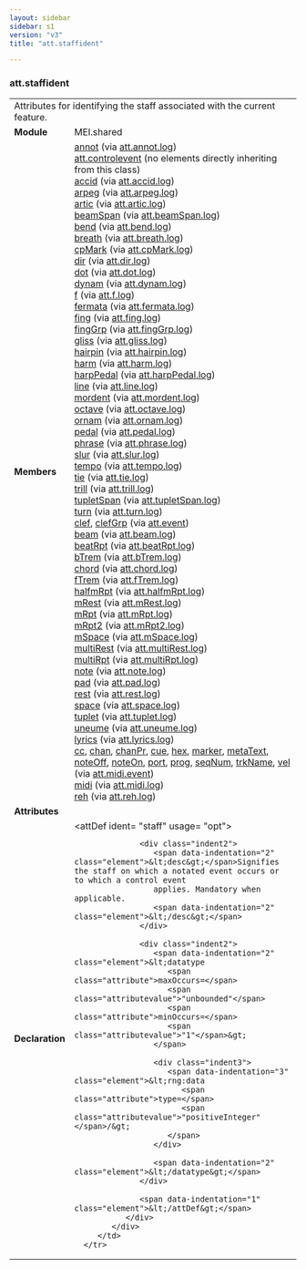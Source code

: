```yaml
---
layout: sidebar
sidebar: s1
version: "v3"
title: "att.staffident"

---
```


<div class="classSpec att">
   <h3 id="att.staffident">att.staffident</h3>
   <table class="wovenodd">
      <tr>
         <td colspan="2" class="wovenodd-col2">Attributes for identifying the staff associated with the current feature.</td>
      </tr>
      <tr>
         <td class="wovenodd-col1">
            <strong>Module</strong>
         </td>
         <td class="wovenodd-col2">MEI.shared</td>
      </tr>
      <tr>
         <td class="wovenodd-col1">
            <strong>Members</strong>
         </td>
         <td class="wovenodd-col2">
            <div class="parent">
               <div>
                  <a class="link_odd_elementSpec" href="/{{ page.version }}/elements/annot.html">annot</a>
                  <span> (via 
                     <a class="link_odd_classSpec" href="/{{ page.version }}/attribute-classes/att.annot.log.html">att.annot.log</a>)
                  </span>
               </div>
               <div>
                  <span>
                     <a class="link_odd_classSpec" href="/{{ page.version }}/attribute-classes/att.controlevent">att.controlevent</a> (no elements directly inheriting from this class)
                  </span>
               </div>
               <div>
                  <a class="link_odd_elementSpec" href="/{{ page.version }}/elements/accid.html">accid</a>
                  <span> (via 
                     <a class="link_odd_classSpec" href="/{{ page.version }}/attribute-classes/att.accid.log.html">att.accid.log</a>)
                  </span>
               </div>
               <div>
                  <a class="link_odd_elementSpec" href="/{{ page.version }}/elements/arpeg.html">arpeg</a>
                  <span> (via 
                     <a class="link_odd_classSpec" href="/{{ page.version }}/attribute-classes/att.arpeg.log.html">att.arpeg.log</a>)
                  </span>
               </div>
               <div>
                  <a class="link_odd_elementSpec" href="/{{ page.version }}/elements/artic.html">artic</a>
                  <span> (via 
                     <a class="link_odd_classSpec" href="/{{ page.version }}/attribute-classes/att.artic.log.html">att.artic.log</a>)
                  </span>
               </div>
               <div>
                  <a class="link_odd_elementSpec" href="/{{ page.version }}/elements/beamSpan.html">beamSpan</a>
                  <span> (via 
                     <a class="link_odd_classSpec" href="/{{ page.version }}/attribute-classes/att.beamSpan.log.html">att.beamSpan.log</a>)
                  </span>
               </div>
               <div>
                  <a class="link_odd_elementSpec" href="/{{ page.version }}/elements/bend.html">bend</a>
                  <span> (via 
                     <a class="link_odd_classSpec" href="/{{ page.version }}/attribute-classes/att.bend.log.html">att.bend.log</a>)
                  </span>
               </div>
               <div>
                  <a class="link_odd_elementSpec" href="/{{ page.version }}/elements/breath.html">breath</a>
                  <span> (via 
                     <a class="link_odd_classSpec" href="/{{ page.version }}/attribute-classes/att.breath.log.html">att.breath.log</a>)
                  </span>
               </div>
               <div>
                  <a class="link_odd_elementSpec" href="/{{ page.version }}/elements/cpMark.html">cpMark</a>
                  <span> (via 
                     <a class="link_odd_classSpec" href="/{{ page.version }}/attribute-classes/att.cpMark.log.html">att.cpMark.log</a>)
                  </span>
               </div>
               <div>
                  <a class="link_odd_elementSpec" href="/{{ page.version }}/elements/dir.html">dir</a>
                  <span> (via 
                     <a class="link_odd_classSpec" href="/{{ page.version }}/attribute-classes/att.dir.log.html">att.dir.log</a>)
                  </span>
               </div>
               <div>
                  <a class="link_odd_elementSpec" href="/{{ page.version }}/elements/dot.html">dot</a>
                  <span> (via 
                     <a class="link_odd_classSpec" href="/{{ page.version }}/attribute-classes/att.dot.log.html">att.dot.log</a>)
                  </span>
               </div>
               <div>
                  <a class="link_odd_elementSpec" href="/{{ page.version }}/elements/dynam.html">dynam</a>
                  <span> (via 
                     <a class="link_odd_classSpec" href="/{{ page.version }}/attribute-classes/att.dynam.log.html">att.dynam.log</a>)
                  </span>
               </div>
               <div>
                  <a class="link_odd_elementSpec" href="/{{ page.version }}/elements/f.html">f</a>
                  <span> (via 
                     <a class="link_odd_classSpec" href="/{{ page.version }}/attribute-classes/att.f.log.html">att.f.log</a>)
                  </span>
               </div>
               <div>
                  <a class="link_odd_elementSpec" href="/{{ page.version }}/elements/fermata.html">fermata</a>
                  <span> (via 
                     <a class="link_odd_classSpec" href="/{{ page.version }}/attribute-classes/att.fermata.log.html">att.fermata.log</a>)
                  </span>
               </div>
               <div>
                  <a class="link_odd_elementSpec" href="/{{ page.version }}/elements/fing.html">fing</a>
                  <span> (via 
                     <a class="link_odd_classSpec" href="/{{ page.version }}/attribute-classes/att.fing.log.html">att.fing.log</a>)
                  </span>
               </div>
               <div>
                  <a class="link_odd_elementSpec" href="/{{ page.version }}/elements/fingGrp.html">fingGrp</a>
                  <span> (via 
                     <a class="link_odd_classSpec" href="/{{ page.version }}/attribute-classes/att.fingGrp.log.html">att.fingGrp.log</a>)
                  </span>
               </div>
               <div>
                  <a class="link_odd_elementSpec" href="/{{ page.version }}/elements/gliss.html">gliss</a>
                  <span> (via 
                     <a class="link_odd_classSpec" href="/{{ page.version }}/attribute-classes/att.gliss.log.html">att.gliss.log</a>)
                  </span>
               </div>
               <div>
                  <a class="link_odd_elementSpec" href="/{{ page.version }}/elements/hairpin.html">hairpin</a>
                  <span> (via 
                     <a class="link_odd_classSpec" href="/{{ page.version }}/attribute-classes/att.hairpin.log.html">att.hairpin.log</a>)
                  </span>
               </div>
               <div>
                  <a class="link_odd_elementSpec" href="/{{ page.version }}/elements/harm.html">harm</a>
                  <span> (via 
                     <a class="link_odd_classSpec" href="/{{ page.version }}/attribute-classes/att.harm.log.html">att.harm.log</a>)
                  </span>
               </div>
               <div>
                  <a class="link_odd_elementSpec" href="/{{ page.version }}/elements/harpPedal.html">harpPedal</a>
                  <span> (via 
                     <a class="link_odd_classSpec" href="/{{ page.version }}/attribute-classes/att.harpPedal.log.html">att.harpPedal.log</a>)
                  </span>
               </div>
               <div>
                  <a class="link_odd_elementSpec" href="/{{ page.version }}/elements/line.html">line</a>
                  <span> (via 
                     <a class="link_odd_classSpec" href="/{{ page.version }}/attribute-classes/att.line.log.html">att.line.log</a>)
                  </span>
               </div>
               <div>
                  <a class="link_odd_elementSpec" href="/{{ page.version }}/elements/mordent.html">mordent</a>
                  <span> (via 
                     <a class="link_odd_classSpec" href="/{{ page.version }}/attribute-classes/att.mordent.log.html">att.mordent.log</a>)
                  </span>
               </div>
               <div>
                  <a class="link_odd_elementSpec" href="/{{ page.version }}/elements/octave.html">octave</a>
                  <span> (via 
                     <a class="link_odd_classSpec" href="/{{ page.version }}/attribute-classes/att.octave.log.html">att.octave.log</a>)
                  </span>
               </div>
               <div>
                  <a class="link_odd_elementSpec" href="/{{ page.version }}/elements/ornam.html">ornam</a>
                  <span> (via 
                     <a class="link_odd_classSpec" href="/{{ page.version }}/attribute-classes/att.ornam.log.html">att.ornam.log</a>)
                  </span>
               </div>
               <div>
                  <a class="link_odd_elementSpec" href="/{{ page.version }}/elements/pedal.html">pedal</a>
                  <span> (via 
                     <a class="link_odd_classSpec" href="/{{ page.version }}/attribute-classes/att.pedal.log.html">att.pedal.log</a>)
                  </span>
               </div>
               <div>
                  <a class="link_odd_elementSpec" href="/{{ page.version }}/elements/phrase.html">phrase</a>
                  <span> (via 
                     <a class="link_odd_classSpec" href="/{{ page.version }}/attribute-classes/att.phrase.log.html">att.phrase.log</a>)
                  </span>
               </div>
               <div>
                  <a class="link_odd_elementSpec" href="/{{ page.version }}/elements/slur.html">slur</a>
                  <span> (via 
                     <a class="link_odd_classSpec" href="/{{ page.version }}/attribute-classes/att.slur.log.html">att.slur.log</a>)
                  </span>
               </div>
               <div>
                  <a class="link_odd_elementSpec" href="/{{ page.version }}/elements/tempo.html">tempo</a>
                  <span> (via 
                     <a class="link_odd_classSpec" href="/{{ page.version }}/attribute-classes/att.tempo.log.html">att.tempo.log</a>)
                  </span>
               </div>
               <div>
                  <a class="link_odd_elementSpec" href="/{{ page.version }}/elements/tie.html">tie</a>
                  <span> (via 
                     <a class="link_odd_classSpec" href="/{{ page.version }}/attribute-classes/att.tie.log.html">att.tie.log</a>)
                  </span>
               </div>
               <div>
                  <a class="link_odd_elementSpec" href="/{{ page.version }}/elements/trill.html">trill</a>
                  <span> (via 
                     <a class="link_odd_classSpec" href="/{{ page.version }}/attribute-classes/att.trill.log.html">att.trill.log</a>)
                  </span>
               </div>
               <div>
                  <a class="link_odd_elementSpec" href="/{{ page.version }}/elements/tupletSpan.html">tupletSpan</a>
                  <span> (via 
                     <a class="link_odd_classSpec" href="/{{ page.version }}/attribute-classes/att.tupletSpan.log.html">att.tupletSpan.log</a>)
                  </span>
               </div>
               <div>
                  <a class="link_odd_elementSpec" href="/{{ page.version }}/elements/turn.html">turn</a>
                  <span> (via 
                     <a class="link_odd_classSpec" href="/{{ page.version }}/attribute-classes/att.turn.log.html">att.turn.log</a>)
                  </span>
               </div>
               <div>
                  <a class="link_odd_elementSpec" href="/{{ page.version }}/elements/clef.html">clef</a>, 
                  <a class="link_odd_elementSpec" href="/{{ page.version }}/elements/clefGrp.html">clefGrp</a>
                  <span> (via 
                     <a class="link_odd_classSpec" href="/{{ page.version }}/attribute-classes/att.event.html">att.event</a>)
                  </span>
               </div>
               <div>
                  <a class="link_odd_elementSpec" href="/{{ page.version }}/elements/beam.html">beam</a>
                  <span> (via 
                     <a class="link_odd_classSpec" href="/{{ page.version }}/attribute-classes/att.beam.log.html">att.beam.log</a>)
                  </span>
               </div>
               <div>
                  <a class="link_odd_elementSpec" href="/{{ page.version }}/elements/beatRpt.html">beatRpt</a>
                  <span> (via 
                     <a class="link_odd_classSpec" href="/{{ page.version }}/attribute-classes/att.beatRpt.log.html">att.beatRpt.log</a>)
                  </span>
               </div>
               <div>
                  <a class="link_odd_elementSpec" href="/{{ page.version }}/elements/bTrem.html">bTrem</a>
                  <span> (via 
                     <a class="link_odd_classSpec" href="/{{ page.version }}/attribute-classes/att.bTrem.log.html">att.bTrem.log</a>)
                  </span>
               </div>
               <div>
                  <a class="link_odd_elementSpec" href="/{{ page.version }}/elements/chord.html">chord</a>
                  <span> (via 
                     <a class="link_odd_classSpec" href="/{{ page.version }}/attribute-classes/att.chord.log.html">att.chord.log</a>)
                  </span>
               </div>
               <div>
                  <a class="link_odd_elementSpec" href="/{{ page.version }}/elements/fTrem.html">fTrem</a>
                  <span> (via 
                     <a class="link_odd_classSpec" href="/{{ page.version }}/attribute-classes/att.fTrem.log.html">att.fTrem.log</a>)
                  </span>
               </div>
               <div>
                  <a class="link_odd_elementSpec" href="/{{ page.version }}/elements/halfmRpt.html">halfmRpt</a>
                  <span> (via 
                     <a class="link_odd_classSpec" href="/{{ page.version }}/attribute-classes/att.halfmRpt.log.html">att.halfmRpt.log</a>)
                  </span>
               </div>
               <div>
                  <a class="link_odd_elementSpec" href="/{{ page.version }}/elements/mRest.html">mRest</a>
                  <span> (via 
                     <a class="link_odd_classSpec" href="/{{ page.version }}/attribute-classes/att.mRest.log.html">att.mRest.log</a>)
                  </span>
               </div>
               <div>
                  <a class="link_odd_elementSpec" href="/{{ page.version }}/elements/mRpt.html">mRpt</a>
                  <span> (via 
                     <a class="link_odd_classSpec" href="/{{ page.version }}/attribute-classes/att.mRpt.log.html">att.mRpt.log</a>)
                  </span>
               </div>
               <div>
                  <a class="link_odd_elementSpec" href="/{{ page.version }}/elements/mRpt2.html">mRpt2</a>
                  <span> (via 
                     <a class="link_odd_classSpec" href="/{{ page.version }}/attribute-classes/att.mRpt2.log.html">att.mRpt2.log</a>)
                  </span>
               </div>
               <div>
                  <a class="link_odd_elementSpec" href="/{{ page.version }}/elements/mSpace.html">mSpace</a>
                  <span> (via 
                     <a class="link_odd_classSpec" href="/{{ page.version }}/attribute-classes/att.mSpace.log.html">att.mSpace.log</a>)
                  </span>
               </div>
               <div>
                  <a class="link_odd_elementSpec" href="/{{ page.version }}/elements/multiRest.html">multiRest</a>
                  <span> (via 
                     <a class="link_odd_classSpec" href="/{{ page.version }}/attribute-classes/att.multiRest.log.html">att.multiRest.log</a>)
                  </span>
               </div>
               <div>
                  <a class="link_odd_elementSpec" href="/{{ page.version }}/elements/multiRpt.html">multiRpt</a>
                  <span> (via 
                     <a class="link_odd_classSpec" href="/{{ page.version }}/attribute-classes/att.multiRpt.log.html">att.multiRpt.log</a>)
                  </span>
               </div>
               <div>
                  <a class="link_odd_elementSpec" href="/{{ page.version }}/elements/note.html">note</a>
                  <span> (via 
                     <a class="link_odd_classSpec" href="/{{ page.version }}/attribute-classes/att.note.log.html">att.note.log</a>)
                  </span>
               </div>
               <div>
                  <a class="link_odd_elementSpec" href="/{{ page.version }}/elements/pad.html">pad</a>
                  <span> (via 
                     <a class="link_odd_classSpec" href="/{{ page.version }}/attribute-classes/att.pad.log.html">att.pad.log</a>)
                  </span>
               </div>
               <div>
                  <a class="link_odd_elementSpec" href="/{{ page.version }}/elements/rest.html">rest</a>
                  <span> (via 
                     <a class="link_odd_classSpec" href="/{{ page.version }}/attribute-classes/att.rest.log.html">att.rest.log</a>)
                  </span>
               </div>
               <div>
                  <a class="link_odd_elementSpec" href="/{{ page.version }}/elements/space.html">space</a>
                  <span> (via 
                     <a class="link_odd_classSpec" href="/{{ page.version }}/attribute-classes/att.space.log.html">att.space.log</a>)
                  </span>
               </div>
               <div>
                  <a class="link_odd_elementSpec" href="/{{ page.version }}/elements/tuplet.html">tuplet</a>
                  <span> (via 
                     <a class="link_odd_classSpec" href="/{{ page.version }}/attribute-classes/att.tuplet.log.html">att.tuplet.log</a>)
                  </span>
               </div>
               <div>
                  <a class="link_odd_elementSpec" href="/{{ page.version }}/elements/uneume.html">uneume</a>
                  <span> (via 
                     <a class="link_odd_classSpec" href="/{{ page.version }}/attribute-classes/att.uneume.log.html">att.uneume.log</a>)
                  </span>
               </div>
               <div>
                  <a class="link_odd_elementSpec" href="/{{ page.version }}/elements/lyrics.html">lyrics</a>
                  <span> (via 
                     <a class="link_odd_classSpec" href="/{{ page.version }}/attribute-classes/att.lyrics.log.html">att.lyrics.log</a>)
                  </span>
               </div>
               <div>
                  <a class="link_odd_elementSpec" href="/{{ page.version }}/elements/cc.html">cc</a>, 
                  <a class="link_odd_elementSpec" href="/{{ page.version }}/elements/chan.html">chan</a>, 
                  <a class="link_odd_elementSpec" href="/{{ page.version }}/elements/chanPr.html">chanPr</a>, 
                  <a class="link_odd_elementSpec" href="/{{ page.version }}/elements/cue.html">cue</a>, 
                  <a class="link_odd_elementSpec" href="/{{ page.version }}/elements/hex.html">hex</a>, 
                  <a class="link_odd_elementSpec" href="/{{ page.version }}/elements/marker.html">marker</a>, 
                  <a class="link_odd_elementSpec" href="/{{ page.version }}/elements/metaText.html">metaText</a>, 
                  <a class="link_odd_elementSpec" href="/{{ page.version }}/elements/noteOff.html">noteOff</a>, 
                  <a class="link_odd_elementSpec" href="/{{ page.version }}/elements/noteOn.html">noteOn</a>, 
                  <a class="link_odd_elementSpec" href="/{{ page.version }}/elements/port.html">port</a>, 
                  <a class="link_odd_elementSpec" href="/{{ page.version }}/elements/prog.html">prog</a>, 
                  <a class="link_odd_elementSpec" href="/{{ page.version }}/elements/seqNum.html">seqNum</a>, 
                  <a class="link_odd_elementSpec" href="/{{ page.version }}/elements/trkName.html">trkName</a>, 
                  <a class="link_odd_elementSpec" href="/{{ page.version }}/elements/vel.html">vel</a>
                  <span> (via 
                     <a class="link_odd_classSpec" href="/{{ page.version }}/attribute-classes/att.midi.event.html">att.midi.event</a>)
                  </span>
               </div>
               <div>
                  <a class="link_odd_elementSpec" href="/{{ page.version }}/elements/midi.html">midi</a>
                  <span> (via 
                     <a class="link_odd_classSpec" href="/{{ page.version }}/attribute-classes/att.midi.log.html">att.midi.log</a>)
                  </span>
               </div>
               <div>
                  <a class="link_odd_elementSpec" href="/{{ page.version }}/elements/reh.html">reh</a>
                  <span> (via 
                     <a class="link_odd_classSpec" href="/{{ page.version }}/attribute-classes/att.reh.log.html">att.reh.log</a>)
                  </span>
               </div>
            </div>
         </td>
      </tr>
      <tr>
         <td class="wovenodd-col1">
            <strong>Attributes</strong>
         </td>
         <td class="wovenodd-col2"></td>
      </tr>
      <tr>
         <td class="wovenodd-col1">
            <strong>Declaration</strong>
         </td>
         <td class="wovenodd-col2">
            <div xml:space="preserve" class="pre">
               <div class="indent1">
                  <span data-indentation="1" class="element">&lt;attDef 
                     <span class="attribute">ident=</span>
                     <span class="attributevalue">"staff"</span> 
                     <span class="attribute">usage=</span>
                     <span class="attributevalue">"opt"</span>&gt;
                  </span>
                  
                  <div class="indent2">
                     <span data-indentation="2" class="element">&lt;desc&gt;</span>Signifies the staff on which a notated event occurs or to which a control event
                     applies. Mandatory when applicable.
                     <span data-indentation="2" class="element">&lt;/desc&gt;</span>
                  </div>
                  
                  <div class="indent2">
                     <span data-indentation="2" class="element">&lt;datatype 
                        <span class="attribute">maxOccurs=</span>
                        <span class="attributevalue">"unbounded"</span> 
                        <span class="attribute">minOccurs=</span>
                        <span class="attributevalue">"1"</span>&gt;
                     </span>
                     
                     <div class="indent3">
                        <span data-indentation="3" class="element">&lt;rng:data 
                           <span class="attribute">type=</span>
                           <span class="attributevalue">"positiveInteger"</span>/&gt;
                        </span>
                     </div>
                     
                     <span data-indentation="2" class="element">&lt;/datatype&gt;</span>
                  </div>
                  
                  <span data-indentation="1" class="element">&lt;/attDef&gt;</span>
               </div>
            </div>
         </td>
      </tr>
   </table>
</div>
